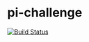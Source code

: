 # pi-challenge
[![Build Status](http://localhost:8088/buildStatus/icon?job=pi-challenge)](http://localhost:8088/job/pi-challenge/)

